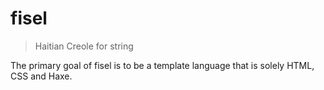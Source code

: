 # fisel

> Haitian Creole for string

The primary goal of fisel is to be a template language that is solely HTML, CSS and Haxe.